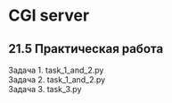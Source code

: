 # СGI server
## 21.5 Практическая работа

Задача 1. task_1_and_2.py<br>
Задача 2. task_1_and_2.py<br>
Задача 3. task_3.py

